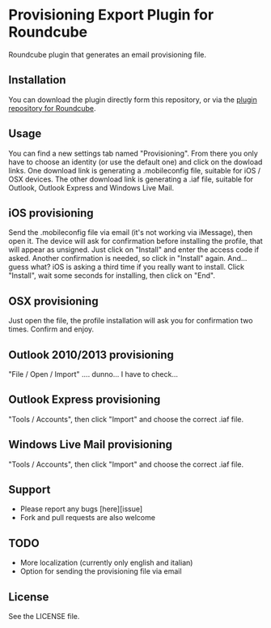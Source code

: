Provisioning Export Plugin for Roundcube
========================================

Roundcube plugin that generates an email provisioning file.

## Installation
You can download the plugin directly form this repository, or via the [plugin repository for Roundcube](http://plugins.roundcube.net/).

## Usage
You can find a new settings tab named "Provisioning". From there you only have 
to choose an identity (or use the default one) and click on the dowload links.
One download link is generating a .mobileconfig file, suitable for iOS / OSX devices.
The other download link is generating a .iaf file, suitable for Outlook, Outlook Express and Windows Live Mail.

## iOS provisioning
Send the .mobileconfig file via email (it's not working via iMessage), then
open it. The device will ask for confirmation before installing the profile, that will appear as unsigned. Just click on "Install" and enter the access code if asked. Another confirmation is needed, so click in "Install" again. And... guess what? iOS is asking a third time if you really want to install. Click "Install", wait some seconds for installing, then click on "End".

## OSX provisioning
Just open the file, the profile installation will ask you for confirmation two times. Confirm and enjoy.

## Outlook 2010/2013 provisioning
"File / Open / Import" .... dunno... I have to check...


## Outlook Express provisioning
"Tools / Accounts", then click "Import" and choose the correct .iaf file.

## Windows Live Mail provisioning
"Tools / Accounts", then click "Import" and choose the correct .iaf file.

## Support
- Please report any bugs [here][issue]
- Fork and pull requests are also welcome

## TODO
- More localization (currently only english and italian)
- Option for sending the provisioning file via email

## License
See the LICENSE file.

